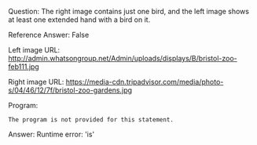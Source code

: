 Question: The right image contains just one bird, and the left image shows at least one extended hand with a bird on it.

Reference Answer: False

Left image URL: http://admin.whatsongroup.net/Admin/uploads/displays/B/bristol-zoo-feb111.jpg

Right image URL: https://media-cdn.tripadvisor.com/media/photo-s/04/46/12/7f/bristol-zoo-gardens.jpg

Program:

```
The program is not provided for this statement.
```
Answer: Runtime error: 'is'

